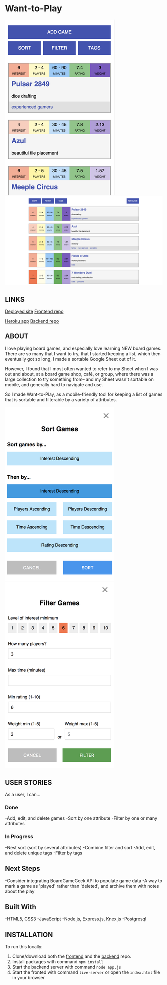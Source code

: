 # Want-to-Play

<img src="./README/home-mobile.png" width="350px" alt="home view on mobile">

<img src="./README/home-desktop.png" width="900px" alt="home view on desktop">

## LINKS
[Deployed site](http://want-to-play.surge.sh/)
[Frontend repo](https://github.com/TalusRocks/want-to-play-fe)

[Heroku app](https://want-to-play.herokuapp.com/games)
[Backend repo](https://github.com/TalusRocks/want-to-play)

## ABOUT
I love playing board games, and especially love learning NEW board games. There are so many that I want to try, that I started keeping a list, which then eventually got so long, I made a sortable Google Sheet out of it.

However, I found that I most often wanted to refer to my Sheet when I was out and about, at a board game shop, café, or group, where there was a large collection to try something from– and my Sheet wasn't sortable on mobile, and generally hard to navigate and use.

So I made Want-to-Play, as a mobile-friendly tool for keeping a list of games that is sortable and filterable by a variety of attributes.

<img src="./README/sort.png" width="350px" alt="sort view on mobile">

<img src="./README/filter.png" width="350px" alt="filter view on mobile">

## USER STORIES
As a user, I can...
### Done
-Add, edit, and delete games
-Sort by one attribute
-Filter by one or many attributes
### In Progress
-Nest sort (sort by several attributes)
-Combine filter and sort
-Add, edit, and delete unique tags
-Filter by tags

## Next Steps
-Consider integrating BoardGameGeek API to populate game data
-A way to mark a game as 'played' rather than 'deleted', and archive them with notes about the play

## Built With
-HTML5, CSS3
-JavaScript
-Node.js, Express.js, Knex.js
-Postgresql

## INSTALLATION
To run this locally:
1. Clone/download both the [frontend](https://github.com/TalusRocks/want-to-play-fe) and the [backend](https://github.com/TalusRocks/want-to-play) repo.
2. Install packages with command `npm install`
3. Start the backend server with command `node app.js`
4. Start the fronted with command `live-server` or open the `index.html` file in your browser
